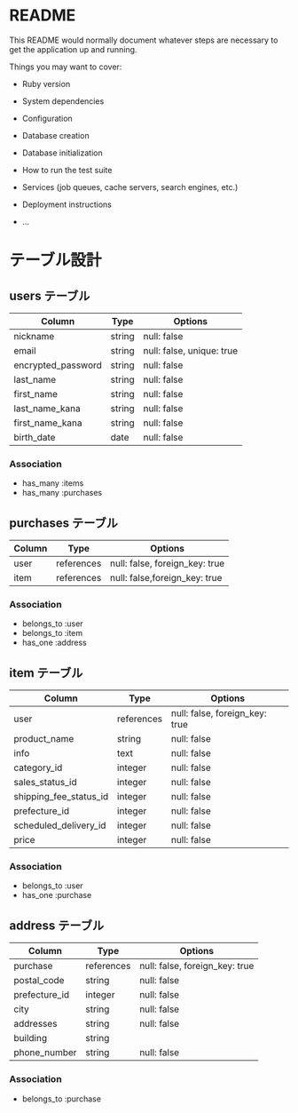 # README

This README would normally document whatever steps are necessary to get the
application up and running.

Things you may want to cover:

* Ruby version

* System dependencies

* Configuration

* Database creation

* Database initialization

* How to run the test suite

* Services (job queues, cache servers, search engines, etc.)

* Deployment instructions

* ...



# テーブル設計

## users テーブル

| Column             | Type   | Options     |
| ------------------ | ------ | ----------- |
| nickname              | string | null: false |
| email                 | string | null: false, unique: true	|
| encrypted_password     | string | null: false |
| last_name               | string   | null: false |
| first_name              | string   | null: false |
| last_name_kana           | string   | null: false |
| first_name_kana          | string | null: false |
| birth_date              | date | null: false |

### Association

- has_many :items
- has_many :purchases



## purchases テーブル

| Column             | Type   | Options     |
| ------------------ | ------ | ----------- |
| user              | references | null: false, foreign_key: true |
| item              | references | null: false,foreign_key: true |

### Association

- belongs_to :user
- belongs_to :item
- has_one    :address



## item テーブル

| Column             | Type               | Options     |
| ------------------ | ------------------ | ----------- |
| user                      | references           | null: false, foreign_key: true|
| product_name               | string                | null: false |
| info                      | text                 | null: false |
| category_id               | integer            | null: false | ActiveHash
| sales_status_id           |  integer          | null: false | ActiveHash
| shipping_fee_status_id      |  integer        | null: false | ActiveHash
| prefecture_id               |    integer        | null: false | ActiveHash
| scheduled_delivery_id        |  integer       | null: false | ActiveHash
| price                       |   integer       | null: false |


### Association

- belongs_to :user
- has_one    :purchase



## address テーブル

| Column     | Type       | Options     |
| ---------- | ---------- | ------------|
| purchase             | references      | null: false, foreign_key: true |
| postal_code          | string         | null: false |
| prefecture_id        | integer        | null: false | ActiveHash
| city                  | string         | null: false |
| addresses              | string         | null: false |
| building              | string         |               |
| phone_number            | string         | null: false |
### Association

- belongs_to :purchase



